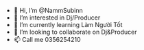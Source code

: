 - 👋 Hi, I’m @NammSubinn
- 👀 I’m interested in Dj/Producer
- 🌱 I’m currently learning Làm Người Tốt
- 💞️ I’m looking to collaborate on Dj&Producer
- 📫 Call me 0356254210

<!---
NammSubinn/NammSubinn is a ✨ special ✨ repository because its `README.md` (this file) appears on your GitHub profile.
You can click the Preview link to take a look at your changes.
--->
